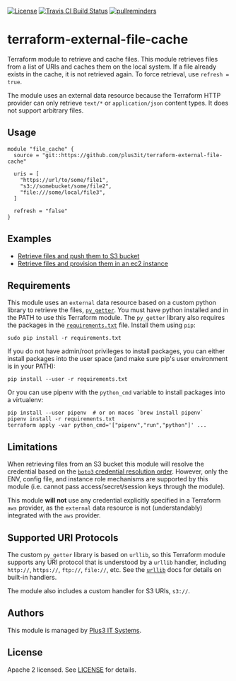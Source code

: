 [![License](https://img.shields.io/github/license/plus3it/terraform-external-file-cache.svg)](LICENSE)
[![Travis CI Build Status](https://travis-ci.org/plus3it/terraform-external-file-cache.svg?branch=master)](https://travis-ci.org/plus3it/terraform-external-file-cache)
[![pullreminders](https://pullreminders.com/badge.svg)](https://pullreminders.com?ref=badge)

# terraform-external-file-cache
Terraform module to retrieve and cache files. This module retrieves files from
a list of URIs and caches them on the local system. If a file already exists in
the cache, it is not retrieved again. To force retrieval, use `refresh = true`.

The module uses an external data resource because the Terraform HTTP provider
can only retrieve `text/*` or `application/json` content types. It does not
support arbitrary files.

## Usage

```
module "file_cache" {
  source = "git::https://github.com/plus3it/terraform-external-file-cache"

  uris = [
    "https://url/to/some/file1",
    "s3://somebucket/some/file2",
    "file:///some/local/file3",
  ]

  refresh = "false"
}
```

## Examples

*   [Retrieve files and push them to S3 bucket][s3]
*   [Retrieve files and provision them in an ec2 instance][ec2]

[s3]: https://github.com/plus3it/terraform-external-file-cache/tree/master/examples/s3
[ec2]: https://github.com/plus3it/terraform-external-file-cache/tree/master/examples/ec2

## Requirements

This module uses an `external` data resource based on a custom python library
to retrieve the files, [`py_getter`](py_getter). You must have python installed
and in the PATH to use this Terraform module. The `py_getter` library also
requires the packages in the [`requirements.txt`](requirements.txt) file.
Install them using `pip`:

```
sudo pip install -r requirements.txt
```

If you do not have admin/root privileges to install packages, you can either
install packages into the user space (and make sure pip's user environment is
in your PATH):

```
pip install --user -r requirements.txt
```

Or you can use pipenv with the `python_cmd` variable to install packages into
a virtualenv:

```
pip install --user pipenv  # or on macos `brew install pipenv`
pipenv install -r requirements.txt
terraform apply -var python_cmd='["pipenv","run","python"]' ...
```

## Limitations

When retrieving files from an S3 bucket this module will resolve the credential
based on the [`boto3` credential resolution order][boto3-credential]. However,
only the ENV, config file, and instance role mechanisms are supported by this
module (i.e. cannot pass access/secret/session keys through the module).

This module **will not** use any credential explicitly specified in a Terraform
`aws` provider, as the `external` data resource is not (understandably)
integrated with the `aws` provider.

[boto3-credential]: http://boto3.readthedocs.io/en/latest/guide/configuration.html#configuring-credentials

## Supported URI Protocols

The custom `py_getter` library is based on `urllib`, so this Terraform module
supports any URI protocol that is understood by a `urllib` handler, including
`http://`, `https://`, `ftp://`, `file://`, etc. See the [`urllib`][urllib]
docs for details on built-in handlers.

The module also includes a custom handler for S3 URIs, `s3://`.

[urllib]: https://docs.python.org/3/library/urllib.request.html

## Authors

This module is managed by [Plus3 IT Systems](https://github.com/plus3it).

## License

Apache 2 licensed. See [LICENSE](LICENSE.md) for details.
